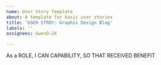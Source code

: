 ```yaml
---
name: User Story Template
about: A template for basic user stories
title: 'USER STROY: Graphic Design Blog'
labels: ''
assignees: OwenD-24

---
```


As a ROLE, I CAN CAPABILITY, SO THAT RECEIVED BENEFIT
